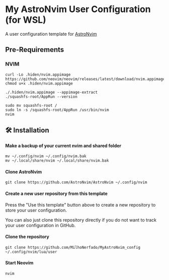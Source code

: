 # My AstroNvim User Configuration (for WSL)

A user configuration template for [AstroNvim](https://github.com/AstroNvim/AstroNvim)

## Pre-Requirements

### NVIM

```shell
curl -Lo .hiden/nvim.appimage https://github.com/neovim/neovim/releases/latest/download/nvim.appimage
chmod u+x .hiden/nvim.appimage

./.hiden/nvim.appimage --appimage-extract
./squashfs-root/AppRun --version

sudo mv squashfs-root /
sudo ln -s /squashfs-root/AppRun /usr/bin/nvim
nvim
```



## 🛠️ Installation

#### Make a backup of your current nvim and shared folder

```shell
mv ~/.config/nvim ~/.config/nvim.bak
mv ~/.local/share/nvim ~/.local/share/nvim.bak
```

#### Clone AstroNvim

```shell
git clone https://github.com/AstroNvim/AstroNvim ~/.config/nvim
```

#### Create a new user repository from this template

Press the "Use this template" button above to create a new repository to store your user configuration.

You can also just clone this repository directly if you do not want to track your user configuration in GitHub.

#### Clone the repository

```shell
git clone https://github.com/MilhoNerfado/MyAstroNvim_config ~/.config/nvim/lua/user
```

#### Start Neovim

```shell
nvim
```
